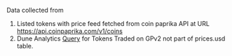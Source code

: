 Data collected from

1. Listed tokens with price feed fetched from coin paprika API at URL https://api.coinpaprika.com/v1/coins
2. Dune Analytics [Query](https://dune.xyz/queries/224239) for Tokens Traded on GPv2 not part of prices.usd table.
